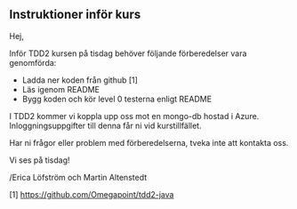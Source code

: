 Instruktioner inför kurs
-------------

Hej,

Inför TDD2 kursen på tisdag behöver följande förberedelser vara genomförda:

* Ladda ner koden från github [1]
* Läs igenom README
* Bygg koden och kör level 0 testerna enligt README

I TDD2 kommer vi koppla upp oss mot en mongo-db hostad i Azure. Inloggningsuppgifter till denna får ni vid kurstillfället.

Har ni frågor eller problem med förberedelserna, tveka inte att kontakta oss. 

Vi ses på tisdag!

/Erica Löfström och Martin Altenstedt

[1] https://github.com/Omegapoint/tdd2-java
